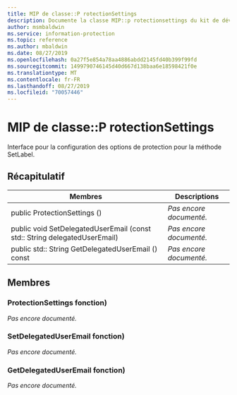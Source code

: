 ```yaml
---
title: MIP de classe::P rotectionSettings
description: Documente la classe MIP::p rotectionsettings du kit de développement logiciel (SDK) Microsoft Information Protection (MIP).
author: msmbaldwin
ms.service: information-protection
ms.topic: reference
ms.author: mbaldwin
ms.date: 08/27/2019
ms.openlocfilehash: 0a27f5e854a78aa4886abdd2145fd40b399f99fd
ms.sourcegitcommit: 1499790746145d40d667d138baa6e18598421f0e
ms.translationtype: MT
ms.contentlocale: fr-FR
ms.lasthandoff: 08/27/2019
ms.locfileid: "70057446"
---
```

# <a name="class-mipprotectionsettings"></a>MIP de classe::P rotectionSettings 
Interface pour la configuration des options de protection pour la méthode SetLabel.
  
## <a name="summary"></a>Récapitulatif
 Membres                        | Descriptions                                
--------------------------------|---------------------------------------------
public ProtectionSettings ()  | _Pas encore documenté._
public void SetDelegatedUserEmail (const std:: String delegatedUserEmail)  | _Pas encore documenté._
public std:: String GetDelegatedUserEmail () const  | _Pas encore documenté._
  
## <a name="members"></a>Membres
  
### <a name="protectionsettings-function"></a>ProtectionSettings fonction)
_Pas encore documenté._

  
### <a name="setdelegateduseremail-function"></a>SetDelegatedUserEmail fonction)
_Pas encore documenté._

  
### <a name="getdelegateduseremail-function"></a>GetDelegatedUserEmail fonction)
_Pas encore documenté._

